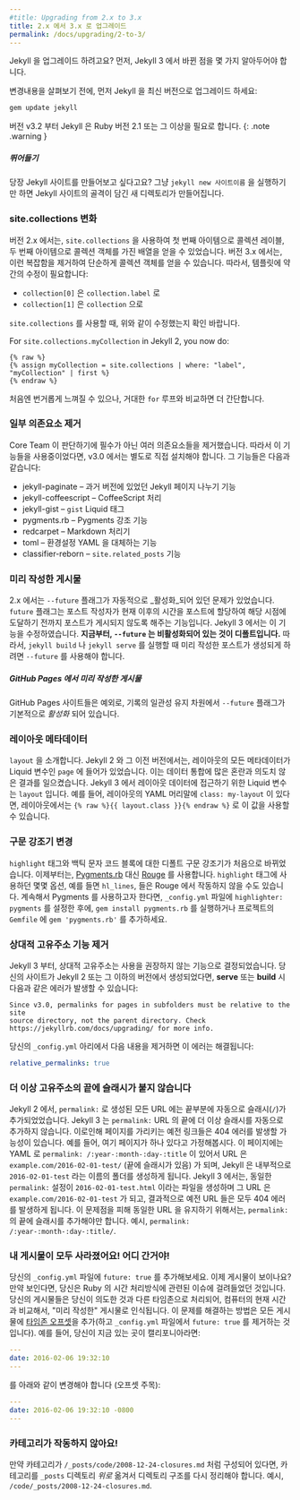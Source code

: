 ```yaml
---
#title: Upgrading from 2.x to 3.x
title: 2.x 에서 3.x 로 업그레이드
permalink: /docs/upgrading/2-to-3/
---
```


<!--
Upgrading from an older version of Jekyll? A few things have changed in Jekyll 3
that you'll want to know about.
-->
Jekyll 을 업그레이드 하려고요? 먼저, Jekyll 3 에서 바뀐 점을 몇 가지 알아두어야
합니다.

<!--
Before we dive in, go ahead and fetch the latest version of Jekyll:
-->
변경내용을 살펴보기 전에, 먼저 Jekyll 을 최신 버전으로 업그레이드 하세요:

```sh
gem update jekyll
```

<!--
Since v3.2 Jekyll requires Ruby version >= 2.1
-->
버전 v3.2 부터 Jekyll 은 Ruby 버전 2.1 또는 그 이상을 필요로 합니다.
{: .note .warning }

<div class="note feature">
<!--
  <h5>Diving in</h5>
  <p>Want to get a new Jekyll site up and running quickly? Simply
   run <code>jekyll new SITENAME</code> to create a new folder with a bare bones
   Jekyll site.</p>
-->
  <h5>뛰어들기</h5>
  <p>당장 Jekyll 사이트를 만들어보고 싶다고요? 그냥
   <code>jekyll new 사이트이름</code> 을 실행하기만 하면 Jekyll 사이트의 골격이
   담긴 새 디렉토리가 만들어집니다.</p>
</div>

<!--
### site.collections has changed
-->
### site.collections 변화

<!--
In 2.x, your iterations over `site.collections` yielded an array with the collection
label and the collection object as the first and second items, respectively. In 3.x,
this complication has been removed and iterations now yield simply the collection object.
A simple conversion must be made in your templates:
-->
버전 2.x 에서는, `site.collections` 을 사용하여 첫 번째 아이템으로 콜렉션
레이블, 두 번째 아이템으로 콜렉션 객체를 가진 배열을 얻을 수 있었습니다. 버전
3.x 에서는, 이런 복잡함을 제거하여 단순하게 콜렉션 객체를 얻을 수 있습니다.
따라서, 템플릿에 약간의 수정이 필요합니다:

<!--
- `collection[0]` becomes `collection.label`
- `collection[1]` becomes `collection`
-->
- `collection[0]` 은 `collection.label` 로
- `collection[1]` 은 `collection` 으로

<!--
When iterating over `site.collections`, ensure the above conversions are made.
-->
`site.collections` 를 사용할 때, 위와 같이 수정했는지 확인 바랍니다.

For `site.collections.myCollection` in Jekyll 2, you now do:

```liquid
{% raw %}
{% assign myCollection = site.collections | where: "label", "myCollection" | first %}
{% endraw %}
```

<!--
This is a bit cumbersome at first, but is easier than a big `for` loop.
-->
처음엔 번거롭게 느껴질 수 있으나, 거대한 `for` 루프와 비교하면 더 간단합니다.

<!--
### Dropped dependencies
-->
### 일부 의존요소 제거

<!--
We dropped a number of dependencies the Core Team felt were optional. As such, in 3.0, they must be explicitly installed and included if you use any of the features. They are:
-->
Core Team 이 판단하기에 필수가 아닌 여러 의존요소들을 제거했습니다. 따라서 이 기능들을 사용중이었다면, v3.0 에서는 별도로 직접 설치해야 합니다. 그 기능들은 다음과 같습니다:

<!--
- jekyll-paginate – Jekyll's pagination solution from days past
- jekyll-coffeescript – processing of CoffeeScript
- jekyll-gist – the `gist` Liquid tag
- pygments.rb – the Pygments highlighter
- redcarpet – the Markdown processor
- toml – an alternative to YAML for configuration files
- classifier-reborn – for `site.related_posts`
-->
- jekyll-paginate – 과거 버전에 있었던 Jekyll 페이지 나누기 기능
- jekyll-coffeescript – CoffeeScript 처리
- jekyll-gist – `gist` Liquid 태그
- pygments.rb – Pygments 강조 기능
- redcarpet – Markdown 처리기
- toml – 환경설정 YAML 을 대체하는 기능
- classifier-reborn – `site.related_posts` 기능

### 미리 작성한 게시물

<!--
A seeming feature regression in 2.x, the `--future` flag was automatically _enabled_.
The future flag allows post authors to give the post a date in the future and to have
it excluded from the build until the system time is equal or after the post time.
In Jekyll 3, this has been corrected. **Now, `--future` is disabled by default.**
This means you will need to include `--future` if you want your future-dated posts to
generate when running `jekyll build` or `jekyll serve`.
-->
2.x 에서는 `--future` 플래그가 자동적으로 _활성화_되어 있던 문제가 있었습니다.
`future` 플래그는 포스트 작성자가 현재 이후의 시간을 포스트에 할당하여 해당
시점에 도달하기 전까지 포스트가 게시되지 않도록 해주는 기능입니다. Jekyll 3
에서는 이 기능을 수정하였습니다. **지금부터, `--future` 는 비활성화되어 있는
것이 디폴트입니다.** 따라서, `jekyll build` 나 `jekyll serve` 를 실행할 때 미리
작성한 포스트가 생성되게 하려면 `--future` 를 사용해야 합니다.

<div class="note info">
<!--
  <h5>Future Posts on GitHub Pages</h5>
  <p>
    An exception to the above rule are GitHub Pages sites, where the <code>--future</code> flag remains <em>enabled</em>
    by default to maintain historical consistency for those sites.
  </p>
-->
  <h5>GitHub Pages 에서 미리 작성한 게시물</h5>
  <p>
    GitHub Pages 사이트들은 예외로, 기록의 일관성 유지 차원에서
    <code>--future</code> 플래그가 기본적으로 <em>활성화</em> 되어 있습니다.
  </p>
</div>

<!--
### Layout metadata
-->
### 레이아웃 메타데이터

<!--
Introducing: `layout`. In Jekyll 2 and below, any metadata in the layout was merged onto
the `page` variable in Liquid. This caused a lot of confusion in the way the data was
merged and some unexpected behaviour. In Jekyll 3, all layout data is accessible via `layout`
in Liquid. For example, if your layout has `class: my-layout` in its YAML front matter,
then the layout can access that via `{% raw %}{{ layout.class }}{% endraw %}`.
-->
`layout` 을 소개합니다. Jekyll 2 와 그 이전 버전에서는, 레이아웃의 모든 메타데이터가
Liquid 변수인 `page` 에 들어가 있었습니다. 이는 데이터 통합에 많은 혼란과 의도치 않은 결과를
일으켰습니다. Jekyll 3 에서 레이아웃 데이터에 접근하기 위한 Liquid 변수는 `layout` 입니다.
예를 들어, 레이아웃의 YAML 머리말에 `class: my-layout` 이 있다면, 레이아웃에서는
`{% raw %}{{ layout.class }}{% endraw %}` 로 이 값을 사용할 수 있습니다.

<!--
### Syntax highlighter changed
-->
### 구문 강조기 변경

<!--
For the first time, the default syntax highlighter has changed for the
`highlight` tag and for backtick code blocks. Instead of [Pygments.rb](https://github.com/tmm1/pygments.rb),
it's now [Rouge](http://rouge.jneen.net/). If you were using the `highlight` tag with certain
options, such as `hl_lines`, they may not be available when using Rouge. To
go back to using Pygments, set `highlighter: pygments` in your
`_config.yml` file and run `gem install pygments.rb` or add
`gem 'pygments.rb'` to your project's `Gemfile`.
-->
`highlight` 태그와 백틱 문자 코드 블록에 대한 디폴트 구문 강조기가 처음으로
바뀌었습니다. 이제부터는, [Pygments.rb](https://github.com/tmm1/pygments.rb)
대신 [Rouge](http://rouge.jneen.net/) 를 사용합니다. `highlight` 태그에
사용하던 몇몇 옵션, 예를 들면 `hl_lines`, 들은 Rouge 에서 작동하지 않을 수도 있습니다.
계속해서 Pygments 를 사용하고자 한다면, `_config.yml` 파일에 `highlighter: pygments` 를
설정한 후에, `gem install pygments.rb` 를 실행하거나 프로젝트의 `Gemfile` 에
`gem 'pygments.rb'` 를 추가하세요.

<!--
### Relative Permalink support removed
-->
### 상대적 고유주소 기능 제거

<!--
In Jekyll 3 and above, relative permalinks have been deprecated. If you
created your site using Jekyll 2 and below, you may receive the following
error when trying to **serve** or **build**:
-->
Jekyll 3 부터, 상대적 고유주소는 사용을 권장하지 않는 기능으로 결정되었습니다.
당신의 사이트가 Jekyll 2 또는 그 이하의 버전에서 생성되었다면, **serve** 또는 **build** 시 다음과 같은 에러가 발생할 수 있습니다:

```text
Since v3.0, permalinks for pages in subfolders must be relative to the site
source directory, not the parent directory. Check
https://jekyllrb.com/docs/upgrading/ for more info.
```

<!--
This can be fixed by removing the following line from your `_config.yml` file:
-->
당신의 `_config.yml` 아리에서 다음 내용을 제거하면 이 에러는 해결됩니다:

```yaml
relative_permalinks: true
```

<!--
### Permalinks no longer automatically add a trailing slash
-->
### 더 이상 고유주소의 끝에 슬래시가 붙지 않습니다

<!--
In Jekyll 2, any URL constructed from the `permalink:` field had a trailing slash (`/`) added to it automatically.  Jekyll 3 no longer adds a trailing slash automatically to `permalink:` URLs. This can potentially result in old links to pages returning a 404 error. For example, suppose a page previously contained the YAML `permalink: /:year-:month-:day-:title` that resulted in the URL `example.com/2016-02-01-test/` (notice the trailing slash), Jekyll internally generates a folder named `2016-02-01-test`. In Jekyll 3, the same `permalink:` generate the file `2016-02-01-test.html` and the URL for the same page will be `example.com/2016-02-01-test`, and consequently any links to the old URL will result in a 404 error. In order to maintain the same URLs and avoid this problem, a trailing slash should be added to the `permalink:` field, for example `permalink: /:year-:month-:day-:title/`.
-->
Jekyll 2 에서, `permalink:` 로 생성된 모든 URL 에는 끝부분에 자동으로 슬래시(`/`)가 추가되었었습니다. Jekyll 3 는 `permalink:` URL 의 끝에 더 이상 슬래시를 자동으로 추가하지 않습니다. 이로인해 페이지를 가리키는 예전 링크들은 404 에러를 발생할 가능성이 있습니다. 예를 들어, 여기 페이지가 하나 있다고 가정해봅시다. 이 페이지에는 YAML 로 `permalink: /:year-:month-:day-:title` 이 있어서 URL 은 `example.com/2016-02-01-test/` (끝에 슬래시가 있음) 가 되며, Jekyll 은 내부적으로 `2016-02-01-test` 라는 이름의 폴더를 생성하게 됩니다. Jekyll 3 에서는, 동일한 `permalink:` 설정이 `2016-02-01-test.html` 이라는 파일을 생성하며 그 URL 은 `example.com/2016-02-01-test` 가 되고, 결과적으로 예전 URL 들은 모두 404 에러를 발생하게 됩니다. 이 문제점을 피해 동일한 URL 을 유지하기 위해서는, `permalink:` 의 끝에 슬래시를 추가해야만 합니다. 예시, `permalink: /:year-:month-:day-:title/`.

<!--
### All my posts are gone! Where'd they go!
-->
### 내 게시물이 모두 사라졌어요! 어디 간거야!

<!--
Try adding `future: true` to your `_config.yml` file. Are they showing up now? If they are, then you were ensnared by an issue with the way Ruby parses times. Each of your posts is being read in a different timezone than you might expect and, when compared to the computer's current time, is "in the future." The fix for this is to add [a timezone offset](https://en.wikipedia.org/wiki/List_of_UTC_time_offsets) to each post (and make sure you remove `future: true` from your `_config.yml` file). If you're writing from California, for example, you would change this:
-->
당신의 `_config.yml` 파일에 `future: true` 를 추가해보세요. 이제 게시물이 보이나요? 만약 보인다면, 당신은 Ruby 의 시간 처리방식에 관련된 이슈에 걸려들었던 것입니다. 당신의 게시물들은 당신이 의도한 것과 다른 타임존으로 처리되어, 컴퓨터의 현재 시간과 비교해서, "미리 작성한" 게시물로 인식됩니다. 이 문제를 해결하는 방법은 모든 게시물에 [타임존 오프셋](https://en.wikipedia.org/wiki/List_of_UTC_time_offsets)을 추가(하고 `_config.yml` 파일에서 `future: true` 를 제거하는 것입니다). 예를 들어, 당신이 지금 있는 곳이 캘리포니아라면:

```yaml
---
date: 2016-02-06 19:32:10
---
```

를 아래와 같이 변경해야 합니다 (오프셋 주목):

```yaml
---
date: 2016-02-06 19:32:10 -0800
---
```

<!--
### My categories have stopped working!
-->
### 카테고리가 작동하지 않아요!

<!--
If you organized your categories as `/_posts/code/2008-12-24-closures.md`, you will need to restructure your directories to put the categories _above_ the `_posts` directories, as follows: `/code/_posts/2008-12-24-closures.md`.
-->
만약 카테고리가 `/_posts/code/2008-12-24-closures.md` 처럼 구성되어 있다면, 카테고리를 `_posts` 디렉토리 _위로_ 옮겨서 디렉토리 구조를 다시 정리해야 합니다. 예시, `/code/_posts/2008-12-24-closures.md`.

<!--
_Did we miss something? Please click "Improve this page" above and add a section. Thanks!_
-->
